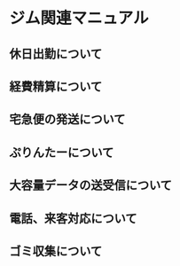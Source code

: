 # ジム関連マニュアル
## 休日出勤について
## 経費精算について
## 宅急便の発送について
## ぷりんたーについて
## 大容量データの送受信について
## 電話、来客対応について
## ゴミ収集について
